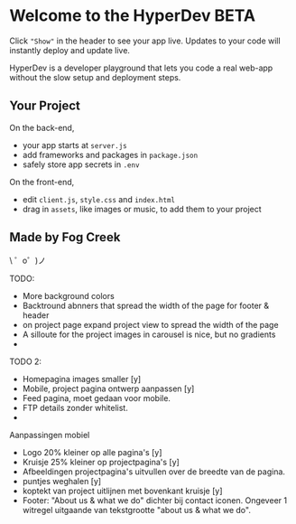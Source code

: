 Welcome to the HyperDev BETA
============================

Click `"Show"` in the header to see your app live. Updates to your code will instantly deploy and update live.

HyperDev is a developer playground that lets you code a real web-app without the slow setup and deployment steps. 


Your Project
------------

On the back-end,
- your app starts at `server.js`
- add frameworks and packages in `package.json`
- safely store app secrets in `.env`

On the front-end,
- edit `client.js`, `style.css` and `index.html`
- drag in `assets`, like images or music, to add them to your project


Made by Fog Creek
-----------------

\ ゜o゜)ノ


TODO:

 - More background colors
 - Backtround abnners that spread the width of the page for footer & header
 - on project page expand project view to spread the width of the page
 - A silloute for the project images in carousel is nice, but no gradients
 - 
 

TODO 2:

 - Homepagina images smaller [y]
 - Mobile, project pagina ontwerp aanpassen [y]
 - Feed pagina, moet gedaan voor mobile.
 - FTP details zonder whitelist.
 - 
 

Aanpassingen mobiel

- Logo 20% kleiner op alle pagina's [y]
- Kruisje 25% kleiner op projectpagina's [y]
- Afbeeldingen projectpagina's uitvullen over de breedte van de pagina.
- puntjes weghalen [y]
- koptekt van project uitlijnen met bovenkant kruisje [y]
- Footer: "About us & what we do" dichter bij contact iconen. Ongeveer 1 witregel uitgaande van tekstgrootte "about us & what we do".
 




